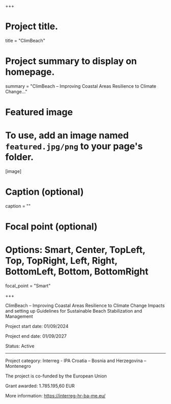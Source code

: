 +++

# Project title.
title = "ClimBeach"

# Project summary to display on homepage.
summary = "ClimBeach – Improving Coastal Areas Resilience to Climate Change..."

# Featured image
# To use, add an image named `featured.jpg/png` to your page's folder. 
[image]
  # Caption (optional)
  caption = ""

  # Focal point (optional)
  # Options: Smart, Center, TopLeft, Top, TopRight, Left, Right, BottomLeft, Bottom, BottomRight
  focal_point = "Smart"

+++

ClimBeach – Improving Coastal Areas Resilience to Climate Change Impacts and setting up Guidelines for Sustainable Beach Stabilization and Management

Project start date: 01/09/2024

Project end date: 01/09/2027

Status: Active

---

Project category: Interreg - IPA Croatia – Bosnia and Herzegovina – Montenegro

The project is co-funded by the European Union

Grant awarded: 1.785.195,60 EUR

More information: https://interreg-hr-ba-me.eu/
